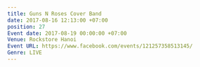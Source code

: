 ```yaml
---
title: Guns N Roses Cover Band
date: 2017-08-16 12:13:00 +07:00
position: 27
Event date: 2017-08-19 00:00:00 +07:00
Venue: Rockstore Hanoi
Event URL: https://www.facebook.com/events/121257358513145/
Genre: LIVE
---
```


